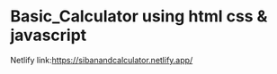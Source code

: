 # Basic_Calculator using html css & javascript
Netlify link:https://sibanandcalculator.netlify.app/
